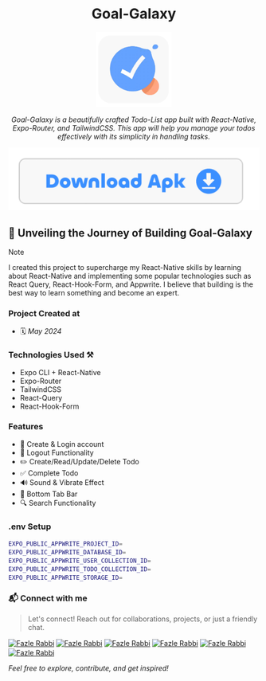 <div align="center">
  
# Goal-Galaxy

<img width="30%" src="/assets/images/icon.png" alt="Goal-Galaxy - Logo" />

*Goal-Galaxy is a beautifully crafted Todo-List app built with React-Native, Expo-Router, and TailwindCSS. This app will help you manage your todos effectively with its simplicity in handling tasks.*

<a class="" href="#">
  <img src="assets/images/download-btn.png" alt="Download Apk" />
</a>

</div>

## 🔴 Unveiling the Journey of Building Goal-Galaxy
> [!Note]
> I created this project to supercharge my React-Native skills by learning about React-Native and implementing some popular technologies such as React Query, React-Hook-Form, and Appwrite. I believe that building is the best way to learn something and become an expert.

### Project Created at
- 🗓 *May 2024*

### Technologies Used ⚒️
- Expo CLI + React-Native
- Expo-Router
- TailwindCSS
- React-Query
- React-Hook-Form

### Features
- 👥 Create & Login account
- 🚪 Logout Functionality
- ✏️ Create/Read/Update/Delete Todo
- ✅ Complete Todo
- 🔊 Sound & Vibrate Effect
- 📲 Bottom Tab Bar
- 🔍 Search Functionality

### .env Setup
```sh
EXPO_PUBLIC_APPWRITE_PROJECT_ID=
EXPO_PUBLIC_APPWRITE_DATABASE_ID=
EXPO_PUBLIC_APPWRITE_USER_COLLECTION_ID=
EXPO_PUBLIC_APPWRITE_TODO_COLLECTION_ID=
EXPO_PUBLIC_APPWRITE_STORAGE_ID=
```

### 📬 Connect with me
> Let's connect! Reach out for collaborations, projects, or just a friendly chat.

<a target="_blank" href="https://linkedin.com/in/fazlerabbidev" ><img align="center" src="https://cdn.jsdelivr.net/npm/simple-icons@3.0.1/icons/linkedin.svg" alt="Fazle Rabbi" height="30" width="auto" /></a>
<a target="_blank" href="https://twitter.com/fazle_rabbi_dev" ><img align="center" src="https://seeklogo.com/images/T/twitter-x-logo-101C7D2420-seeklogo.com.png?v=638258862800000000" alt="Fazle Rabbi" height="30" width="auto" /></a>
<a target="_blank" href="https://medium.com/@fazle-rabbi-dev" ><img align="center" src="https://cdn.jsdelivr.net/npm/simple-icons@3.0.1/icons/medium.svg" alt="Fazle Rabbi" height="30" width="auto" /></a>
<a target="_blank" href="https://dev.to/fazle-rabbi-dev" ><img align="center" src="https://seeklogo.com/images/D/dev-to-logo-BDC0EFA32F-seeklogo.com.png" alt="Fazle Rabbi" height="30" width="auto" /></a>
<a target="_blank" href="https://facebook.com/fazlerabbidev" ><img align="center" src="https://seeklogo.com/images/F/facebook-icon-black-logo-133935095E-seeklogo.com.png" alt="Fazle Rabbi" height="30" width="auto" /></a>
<a target="_blank" href="https://instagram.com/fazle_rabbi_dev" ><img align="center" src="https://cdn.jsdelivr.net/npm/simple-icons@3.0.1/icons/instagram.svg" alt="Fazle Rabbi" height="30" width="auto" /></a>

*Feel free to explore, contribute, and get inspired!*